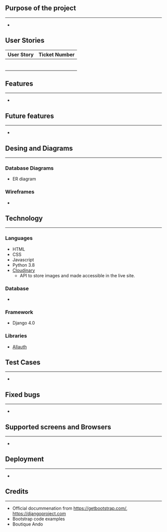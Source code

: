 ## Purpose of the project
___
   * 
## User Stories
| User Story                                                                           | Ticket Number |
| :-----------                                                                         | :----:       |
|                                         |     |
|                               |      |
|                                         |       |
|                                          |       |
|                        |       |
|                                |      |

## Features
___
   * 
## Future features
___
   *
## Desing and Diagrams
___
   ### Database Diagrams
   * ER diagram 
     
    
   ### Wireframes
   * 
   

## Technology
___
   ### Languages
   * HTML
   * CSS
   * Javascript
   * Python 3.8
   * [Cloudinary](https://cloudinary.com/)
     * API to store images and made accessible in the live site.
   ### Database
   * 
   ### Framework 
   * Django 4.0
   ### Libraries
   * [Allauth](https://django-allauth.readthedocs.io/en/latest/overview.html)

## Test Cases 
___
* 
## Fixed bugs
___
- 
## Supported screens and Browsers
___
   - 
## Deployment
___
   * 
    
## Credits
___
   * Official docummenation from https://getbootstrap.com/, https://djangoproject.com
   * Bootstrap code examples
   * Boutique Ando 